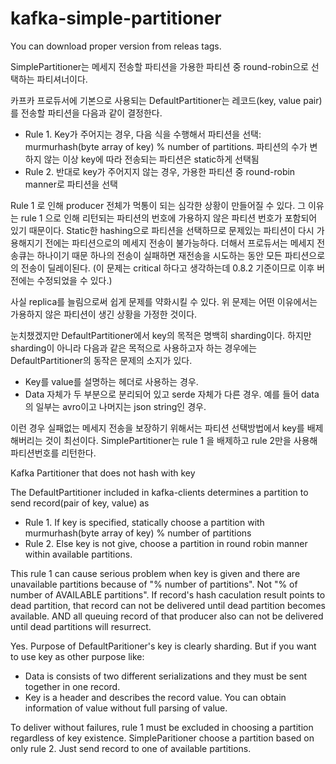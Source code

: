 # kafka-simple-partitioner

You can download proper version from releas tags.

SimplePartitioner는 메세지 전송할 파티션을 가용한 파티션 중 round-robin으로 선택하는 파티셔너이다.

카프카 프로듀서에 기본으로 사용되는 DefaultPartitioner는 레코드(key, value pair)를 전송할 파티션을 다음과 같이 결정한다.

* Rule 1. Key가 주어지는 경우, 다음 식을 수행해서 파티션을 선택: murmurhash(byte array of key) % number of partitions.
  파티션의 수가 변하지 않는 이상 key에 따라 전송되는 파티션은 static하게 선택됨
* Rule 2. 반대로 key가 주어지지 않는 경우, 가용한 파티션 중 round-robin manner로 파티션을 선택

Rule 1 로 인해 producer 전체가 먹통이 되는 심각한 상황이 만들어질 수 있다.
그 이유는 rule 1 으로 인해 리턴되는 파티션의 번호에 가용하지 않은 파티션 번호가 포함되어 있기 때문이다.
Static한 hashing으로 파티션을 선택하므로 문제있는 파티션이 다시 가용해지기 전에는 파티션으로의 메세지 전송이 불가능하다.
더해서 프로듀서는 메세지 전송큐는 하나이기 때문 하나의 전송이 실패하면 재전송을 시도하는 동안 모든 파티션으로의 전송이 딜레이된다.
(이 문제는 critical 하다고 생각하는데 0.8.2 기준이므로 이후 버전에는 수정되었을 수 있다.)

사실 replica를 늘림으로써 쉽게 문제를 약화시킬 수 있다. 위 문제는 어떤 이유에서는 가용하지 않은 파티션이 생긴 상황을 가정한 것이다.

눈치챘겠지만 DefaultPartitioner에서 key의 목적은 명백히 sharding이다.
하지만 sharding이 아니라 다음과 같은 목적으로 사용하고자 하는 경우에는 DefaultPartitioner의 동작은 문제의 소지가 있다.

* Key를 value를 설명하는 헤더로 사용하는 경우.
* Data 자체가 두 부분으로 분리되어 있고 serde 자체가 다른 경우. 예를 들어 data의 일부는 avro이고 나머지는 json string인 경우.

이런 경우 실패없는 메세지 전송을 보장하기 위해서는 파티션 선택방법에서 key를 배제해버리는 것이 최선이다.
SimplePartitioner는 rule 1 을 배제하고 rule 2만을 사용해 파티션번호를 리턴한다.

Kafka Partitioner that does not hash with key

The DefaultPartitioner included in kafka-clients determines a partition to send record(pair of key, value) as

* Rule 1. If key is specified, statically choose a partition with murmurhash(byte array of key) % number of partitions
* Rule 2. Else key is not give, choose a partition in round robin manner within available partitions.

This rule 1 can cause serious problem when key is given and there are unavailable partitions because of "% number of partitions". Not "% of number of AVAILABLE partitions". If record's hash caculation result points to dead partition, that record can not be delivered until dead partition becomes available. AND all queuing record of that producer also can not be delivered until dead partitions will resurrect.

Yes. Purpose of DefaultParitioner's key is clearly sharding. But if you want to use key as other purpose like:

* Data is consists of two different serializations and they must be sent together in one record.
* Key is a header and describes the record value. You can obtain information of value without full parsing of value.

To deliver without failures, rule 1 must be excluded in choosing a partition regardless of key existence. SimpleParitioner choose a partition based on only rule 2. Just send record to one of available partitions.
